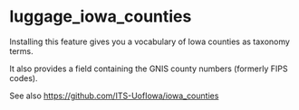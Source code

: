 # luggage_iowa_counties

Installing this feature gives you a vocabulary of Iowa counties as taxonomy terms.

It also provides a field containing the GNIS county numbers (formerly FIPS codes).

See also https://github.com/ITS-UofIowa/iowa_counties
